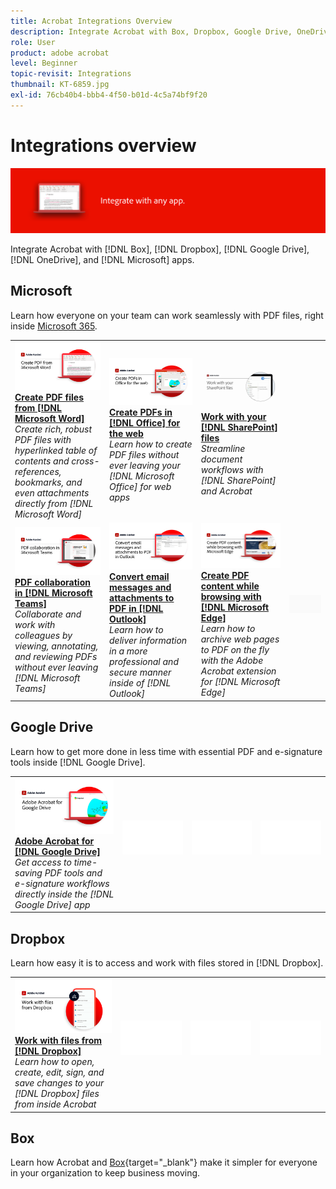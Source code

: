 ```yaml
---
title: Acrobat Integrations Overview
description: Integrate Acrobat with Box, Dropbox, Google Drive, OneDrive, and Microsoft apps
role: User
product: adobe acrobat
level: Beginner
topic-revisit: Integrations
thumbnail: KT-6859.jpg
exl-id: 76cb40b4-bbb4-4f50-b01d-4c5a74bf9f20
---
```

# Integrations overview

![Acrobat Integrate Image](../assets/Hero-Integrate.png)

Integrate Acrobat with [!DNL Box], [!DNL Dropbox], [!DNL Google Drive], [!DNL OneDrive], and [!DNL Microsoft] apps.

## Microsoft

Learn how everyone on your team can work seamlessly with PDF files, right inside [Microsoft 365](https://www.adobe.com/documentcloud/integrations/microsoft-office-365.html).

<table style="table-layout:fixed">
<tr>
  <td>
    <a href="createfromword.md">
      <img alt="Create PDF files from Microsoft Word" src="../assets/CreateWord.png" />
    </a>
    <div>
    <a href="createfromword.md"><strong>Create PDF files from [!DNL Microsoft Word]</strong></a>
    </div>
    <em>Create rich, robust PDF files with hyperlinked table of contents and cross-references, bookmarks, and even attachments directly from [!DNL Microsoft Word]</em>
    <br>
  </td>
  <td>
    <a href="createofficeweb.md">
      <img alt="Create PDFs in [!DNL Office] for the web" src="../assets/Officeweb_1280.png" />
    </a>
    <div>
    <a href="createofficeweb.md"><strong>Create PDFs in [!DNL Office] for the web</strong></a>
    </div>
    <em>Learn how to create PDF files without ever leaving your [!DNL Microsoft Office] for web apps</em>
    <br>
  </td> 
  <td>
    <a href="acrobatandsp.md">
      <img alt="Work with your [!DNL SharePoint] files" src="../assets/SharePoint.png" />
    </a>
    <div>
    <a href="acrobatandsp.md"><strong>Work with your [!DNL SharePoint] files</strong></a>
    </div>
    <em>Streamline document workflows with [!DNL SharePoint] and Acrobat</em>
    <br>
  </td>
</tr>
<tr>
  <td>
    <a href="acrobatandteams.md">
      <img alt="PDF collaboration in [!DNL Microsoft Teams]" src="../assets/MicrosoftTeams.png" />
    </a>
    <div>
    <a href="acrobatandteams.md"><strong>PDF collaboration in [!DNL Microsoft Teams]</strong></a>
    </div>
    <em>Collaborate and work with colleagues by viewing, annotating, and reviewing PDFs without ever leaving [!DNL Microsoft Teams]</em>
    <br>
  </td>
  <td>
    <a href="outlook.md">
      <img alt="Convert email messages and attachments to PDF in Outlook" src="../assets/Outlook.jpg" />
    </a>
    <div>
    <a href="outlook.md"><strong>Convert email messages and attachments to PDF in [!DNL Outlook]</strong></a>
    </div>
    <em>Learn how to deliver information in a more professional and secure manner inside of [!DNL Outlook]</em>
    <br>
  </td>
  <td>
    <a href="edge.md">
      <img alt="Create PDF content while browsing with [!DNL Microsoft Edge]" src="../assets/Edge_1280.png" />
    </a>
    <div>
    <a href="edge.md"><strong>Create PDF content while browsing with [!DNL Microsoft Edge]</strong></a>
    </div>
    <em>Learn how to archive web pages to PDF on the fly with the Adobe Acrobat extension for [!DNL Microsoft Edge]</em>
    <br>
  </td>
  <td>
   <img alt="Spacer" src="../assets/Grayspacer.png" />
    <div>
    <br>
  </td>
</tr>
</table>

## Google Drive

Learn how to get more done in less time with essential PDF and e-signature tools inside [!DNL Google Drive].

<table style="table-layout:fixed">
<tr>
  <td>
    <a href="acrobatandgoogle.md">
      <img alt="Adobe Acrobat for Google Drive" src="../assets/acrobatgoogle.jpg" />
    </a>
    <div>
    <a href="acrobatandgoogle.md"><strong>Adobe Acrobat for [!DNL Google Drive]</strong></a>
    </div>
    <em>Get access to time-saving PDF tools and e-signature workflows directly inside the [!DNL Google Drive] app</em>
    <br>
  </td>
  <td>
   <img alt="Spacer" src="../assets/Whitespacer.png" />
    <div>
    <br>
  </td>
  <td>
   <img alt="Spacer" src="../assets/Whitespacer.png" />
    <div>
    <br>
  </td>
  <td>
   <img alt="Spacer" src="../assets/Whitespacer.png" />
    <div>
    <br>
  </td>
</tr>
</table>

## Dropbox 

Learn how easy it is to access and work with files stored in [!DNL Dropbox].

<table style="table-layout:fixed">
<tr>
  <td>
    <a href="acrobat-dropbox.md">
      <img alt="Work with files from [!DNL Dropbox]" src="../assets/Dropbox.png" />
    </a>
    <div>
    <a href="acrobat-dropbox.md"><strong>Work with files from [!DNL Dropbox]</strong></a>
    </div>
    <em>Learn how to open, create, edit, sign, and save changes to your [!DNL Dropbox] files from inside Acrobat</em>
    <br>
  </td>
  <td>
   <img alt="Spacer" src="../assets/Whitespacer.png" />
    <div>
    <br>
  </td>
  <td>
   <img alt="Spacer" src="../assets/Whitespacer.png" />
    <div>
    <br>
  </td>
  <td>
   <img alt="Spacer" src="../assets/Whitespacer.png" />
    <div>
    <br>
  </td>
</tr>
</table>

## Box

Learn how Acrobat and [Box](https://www.adobe.com/documentcloud/integrations/box.html){target="_blank"} make it simpler for everyone in your organization to keep business moving.
